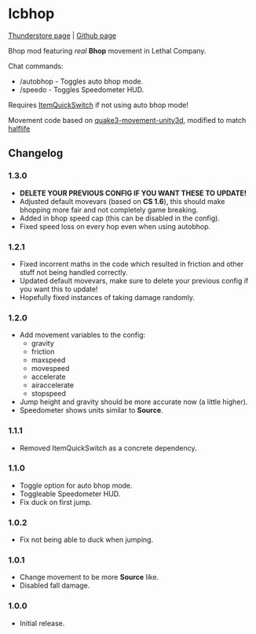 # lcbhop
[Thunderstore page](https://thunderstore.io/c/lethal-company/p/Zyntex/Bhop_Mod) | [Github page](https://github.com/Zyntex1/lcbhop)

Bhop mod featuring *real* **Bhop** movement in Lethal Company.

Chat commands:
- /autobhop - Toggles auto bhop mode.
- /speedo - Toggles Speedometer HUD.

Requires [ItemQuickSwitch](https://thunderstore.io/c/lethal-company/p/vasanex/ItemQuickSwitch/) if not using auto bhop mode!

Movement code based on [quake3-movement-unity3d](https://github.com/WiggleWizard/quake3-movement-unity3d/tree/master), modified to match [halflife](https://github.com/ValveSoftware/halflife/blob/master/pm_shared/pm_shared.c)

## Changelog

### 1.3.0
- **DELETE YOUR PREVIOUS CONFIG IF YOU WANT THESE TO UPDATE!**
- Adjusted default movevars (based on **CS 1.6**), this should make bhopping more fair and not completely game breaking.
- Added in bhop speed cap (this can be disabled in the config).
- Fixed speed loss on every hop even when using autobhop.

### 1.2.1
- Fixed incorrent maths in the code which resulted in friction and other stuff not being handled correctly.
- Updated default movevars, make sure to delete your previous config if you want this to update!
- Hopefully fixed instances of taking damage randomly.

### 1.2.0
- Add movement variables to the config:
  - gravity
  - friction
  - maxspeed
  - movespeed
  - accelerate
  - airaccelerate
  - stopspeed
- Jump height and gravity should be more accurate now (a little higher).
- Speedometer shows units similar to **Source**.

### 1.1.1
- Removed ItemQuickSwitch as a concrete dependency.

### 1.1.0
- Toggle option for auto bhop mode.
- Toggleable Speedometer HUD.
- Fix duck on first jump.

### 1.0.2
- Fix not being able to duck when jumping.

### 1.0.1
- Change movement to be more **Source** like.
- Disabled fall damage.

### 1.0.0
- Initial release.
